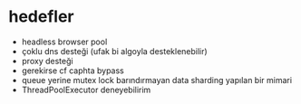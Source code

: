 # hedefler

- headless browser pool
- çoklu dns desteği (ufak bi algoyla desteklenebilir)
- proxy desteği
- gerekirse cf caphta bypass
- queue yerine mutex lock barındırmayan data sharding yapılan bir mimari
- ThreadPoolExecutor deneyebilirim

